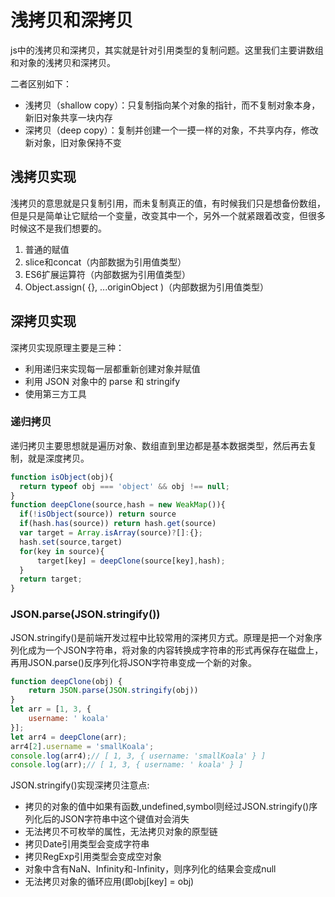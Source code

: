 # 浅拷贝和深拷贝

js中的浅拷贝和深拷贝，其实就是针对引用类型的复制问题。这里我们主要讲数组和对象的浅拷贝和深拷贝。

二者区别如下：

- 浅拷贝（shallow copy）：只复制指向某个对象的指针，而不复制对象本身，新旧对象共享一块内存
- 深拷贝（deep copy）：复制并创建一个一摸一样的对象，不共享内存，修改新对象，旧对象保持不变

## 浅拷贝实现

浅拷贝的意思就是只复制引用，而未复制真正的值，有时候我们只是想备份数组，但是只是简单让它赋给一个变量，改变其中一个，另外一个就紧跟着改变，但很多时候这不是我们想要的。

1. 普通的赋值
2. slice和concat（内部数据为引用值类型）
3. ES6扩展运算符（内部数据为引用值类型）
4. Object.assign( {}, ...originObject )（内部数据为引用值类型）

## 深拷贝实现

深拷贝实现原理主要是三种：

- 利用递归来实现每一层都重新创建对象并赋值
- 利用 JSON 对象中的 parse 和 stringify
- 使用第三方工具

### 递归拷贝

递归拷贝主要思想就是遍历对象、数组直到里边都是基本数据类型，然后再去复制，就是深度拷贝。

```js
function isObject(obj){
  return typeof obj === 'object' && obj !== null;
}
function deepClone(source,hash = new WeakMap()){
  if(!isObject(source)) return source
  if(hash.has(source)) return hash.get(source)
  var target = Array.isArray(source)?[]:{};
  hash.set(source,target)
  for(key in source){
      target[key] = deepClone(source[key],hash);
  }
  return target;
}
```

### JSON.parse(JSON.stringify())

JSON.stringify()是前端开发过程中比较常用的深拷贝方式。原理是把一个对象序列化成为一个JSON字符串，将对象的内容转换成字符串的形式再保存在磁盘上，再用JSON.parse()反序列化将JSON字符串变成一个新的对象。

```js
function deepClone(obj) {
    return JSON.parse(JSON.stringify(obj))
}
let arr = [1, 3, {
    username: ' koala'
}];
let arr4 = deepClone(arr);
arr4[2].username = 'smallKoala';
console.log(arr4);// [ 1, 3, { username: 'smallKoala' } ]
console.log(arr);// [ 1, 3, { username: ' koala' } ]
```

JSON.stringify()实现深拷贝注意点:

- 拷贝的对象的值中如果有函数,undefined,symbol则经过JSON.stringify()序列化后的JSON字符串中这个键值对会消失
- 无法拷贝不可枚举的属性，无法拷贝对象的原型链
- 拷贝Date引用类型会变成字符串
- 拷贝RegExp引用类型会变成空对象
- 对象中含有NaN、Infinity和-Infinity，则序列化的结果会变成null
- 无法拷贝对象的循环应用(即obj[key] = obj)
